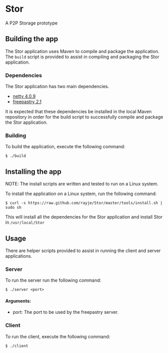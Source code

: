 Stor
====

A P2P Storage prototype

## Building the app

The Stor application uses Maven to compile and package the application. The <code>build</code> script is provided to assist in
compiling and packaging the Stor application.

### Dependencies

The Stor application has two main dependencies.

* [netty 4.0.9](http://netty.io/)
* [freepastry 2.1](http://www.freepastry.org/)

It is expected that these dependencies be installed in the local Maven repository in order for the build script to
successfully compile and package the Stor application.

### Building

To build the application, execute the following command:

    $ ./build

## Installing the app

NOTE: The install scripts are written and tested to run on a Linux system.

To install the application on a Linux system, run the following command:

    $ curl -s https://raw.github.com/rayje/Stor/master/tools/install.sh | sudo sh

This will install all the dependencies for the Stor application and install Stor in <code>/usr/local/Stor</code>

## Usage

There are helper scripts provided to assist in running the client and server applications.

### Server

To run the server run the following command:

    $ ./server <port>

#### Arguments:
- port: The port to be used by the freepastry server.

### Client

To run the client, execute the following command:

    $ ./client

